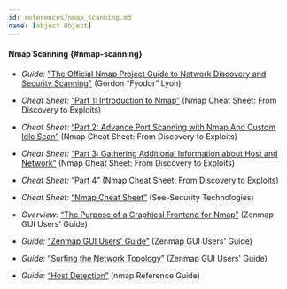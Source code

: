 ```yaml
---
id: references/nmap_scanning.md
name: [object Object]
---
```


#### Nmap Scanning {#nmap-scanning}

  * *Guide:* ["The Official Nmap Project Guide to Network Discovery and Security Scanning"](http://nmap.org/book/toc.html) (Gordon “Fyodor” Lyon)

  * *Cheat Sheet:* [“Part 1: Introduction to Nmap”](http://resources.infosecinstitute.com/nmap-cheat-sheet/) (Nmap Cheat Sheet: From Discovery to Exploits)

  * *Cheat Sheet:* [“Part 2: Advance Port Scanning with Nmap And Custom Idle Scan”](http://resources.infosecinstitute.com/nmap-cheat-sheet-discovery-exploits-part-2-advance-port-scanning-nmap-custom-idle-scan/) (Nmap Cheat Sheet: From Discovery to Exploits)

  * *Cheat Sheet:* [“Part 3: Gathering Additional Information about Host and Network”](http://resources.infosecinstitute.com/nmap-cheat-sheet-discovery-exploits-part-3-gathering-additional-information-host-network-2/) (Nmap Cheat Sheet: From Discovery to Exploits)

  * *Cheat Sheet:* [“Part 4”](http://resources.infosecinstitute.com/nmap-cheat-sheet-part-4/) (Nmap Cheat Sheet: From Discovery to Exploits)

  * *Cheat Sheet:* [“Nmap Cheat Sheet”](http://hackingdefined.org/publications/nmap-cheat-sheet.pdf) (See-Security Technologies)

  * *Overview:* [“The Purpose of a Graphical Frontend for Nmap”](http://nmap.org/book/zenmap.html#zenmap-purpose) (Zenmap GUI Users' Guide)

  * *Guide:* [“Zenmap GUI Users' Guide”](http://nmap.org/book/zenmap.html) (Zenmap GUI Users' Guide)
  
  * *Guide:* [“Surfing the Network Topology”](http://nmap.org/book/zenmap-topology.html) (Zenmap GUI Users' Guide)
  
  * *Guide:* [“Host Detection”](http://nmap.org/book/man-host-discovery.html) (nmap Reference Guide)

